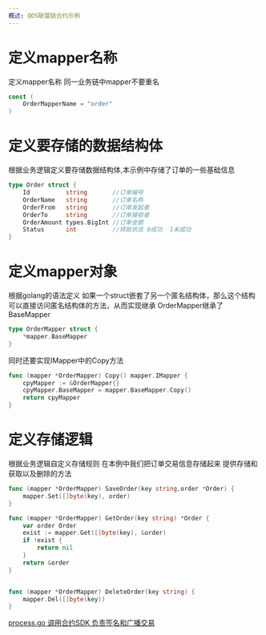 ```yaml
---
概述: QOS联盟链合约示例
---
```


# 定义mapper名称
定义mapper名称 同一业务链中mapper不要重名
```go
const (
	OrderMapperName = "order"
)
```


# 定义要存储的数据结构体

根据业务逻辑定义要存储数据结构体,本示例中存储了订单的一些基础信息

```go
type Order struct {
	Id          string       //订单编号
	OrderName   string       //订单名称
	OrderFrom   string       //订单发起者
	OrderTo     string       //订单接收者
	OrderAmount types.BigInt //订单金额
	Status      int          //转账状态 0成功  1未成功
}
```

# 定义mapper对象

根据golang的语法定义  如果一个struct嵌套了另一个匿名结构体，那么这个结构可以直接访问匿名结构体的方法，从而实现继承
OrderMapper继承了BaseMapper

```go
type OrderMapper struct {
	*mapper.BaseMapper
}
```

同时还要实现IMapper中的Copy方法

```go
func (mapper *OrderMapper) Copy() mapper.IMapper {
	cpyMapper := &OrderMapper{}
	cpyMapper.BaseMapper = mapper.BaseMapper.Copy()
	return cpyMapper
}
```


# 定义存储逻辑
根据业务逻辑自定义存储规则 在本例中我们把订单交易信息存储起来 提供存储和获取以及删除的方法 

```go
func (mapper *OrderMapper) SaveOrder(key string,order *Order) {
	mapper.Set([]byte(key), order)
}

func (mapper *OrderMapper) GetOrder(key string) *Order {
	var order Order
	exist := mapper.Get([]byte(key), &order)
	if !exist {
		return nil
	}
	return &order
}


func (mapper *OrderMapper) DeleteOrder(key string) {
	mapper.Del([]byte(key))
}


```




[process.go 调用合约SDK 负责签名和广播交易](process.md) 